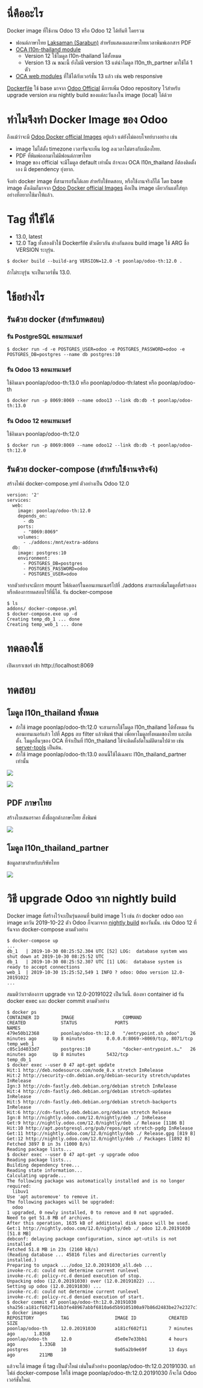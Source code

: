 # นี่คืออะไร
Docker image ที่ใช้งาน Odoo 13 หรือ Odoo 12 ได้ทันที โดยรวม
- ฟอนต์ภาษาไทย [Laksaman (Sarabun)](https://thep.blogspot.com/2014/07/laksaman-font.html) สำหรับแสดงผลภาษาไทยเวลาพิมพ์เอกสาร PDF
- [OCA l10n-thailand module](https://github.com/OCA/l10n-thailand)
  - Version 12 ใช้โมดูล l10n-thailand ได้ทั้งหมด 
  - Version 13 ณ ขณะนี้ ยังไม่มี version 13 แต่นำโมดูล l10n_th_partner มาใช้ได้ 1 ตัว
- [OCA web modules](https://github.com/OCA/web) ที่ใช้ได้กับเวอร์ชั่น 13 แล้ว เช่น web responsive

[Dockerfile](https://github.com/poonlap/odoo-th/blob/master/Dockerfile) ใช้ base มาจาก [Odoo Official](https://hub.docker.com/_/odoo) มีการเพิ่ม Odoo repository ไว้สำหรับ upgrade version ตาม nightly build ของแต่ละวันลงใน image (local) ได้ด้วย

# ทำไมจึงทำ Docker Image ของ Odoo
ถึงแม้ว่าจะมี  [Odoo Docker official Images](https://hub.docker.com/_/odoo) อยู่แล้ว แต่ยังไม่ตอบโจทย์บางอย่าง เช่น 
- image ไม่ได้ตั้ง timezone เวลารันจะเห็น log ลงเวลาไม่ตรงกับเมืองไทย. 
- PDF ที่พิมพ์ออกมาไม่มีฟอนต์ภาษาไทย
- Image ของ official จะมีโมดูล default เท่านั้น ถ้าจะลง OCA l10n_thailand ก็ต้องติดตั้งเอง มี dependency ยุ่งยาก. 

จึงทำ docker image ที่สามารถรันได้เลย สำหรับใช้ทดสอบ, หรือใช้งานจริงก็ได้ โดย base image ดั้งเดิมก็มาจาก   [Odoo Docker official Images](https://hub.docker.com/_/odoo)  คือเป็น image เดียวกันแต่ใส่ทุกอย่างที่อยากใช้มาให้แล้ว.

# Tag ที่ใช้ได้
- 13.0, latest
- 12.0
Tag ทั้งสองตัวใช้ Dockerfile ตัวเดียวกัน ต่างกันตอน build image ใช้ ARG ชื่อ VERSION ระบุรุ่น.
```
$ docker build --build-arg VERSION=12.0 -t poonlap/odoo-th:12.0 .
```
ถ้าไม่ระบุรุ่น จะเป็นเวอร์ชั่น 13.0.

# ใช้อย่างไร
## รันด้วย docker (สำหรับทดสอบ)
### รัน PostgreSQL คอนเทนเนอร์
```
$ docker run -d -e POSTGRES_USER=odoo -e POSTGRES_PASSWORD=odoo -e POSTGRES_DB=postgres --name db postgres:10
```
### รัน Odoo 13 คอนเทนเนอร์
ใช้อิมเมจ poonlap/odoo-th:13.0 หรือ poonlap/odoo-th:latest หรือ poonlap/odoo-th
```
$ docker run -p 8069:8069 --name odoo13 --link db:db -t poonlap/odoo-th:13.0
```
### รัน Odoo 12 คอนเทนเนอร์
ใช้อิมเมจ poonlap/odoo-th:12.0
```
$ docker run -p 8069:8069 --name odoo12 --link db:db -t poonlap/odoo-th:12.0
```

## รันด้วย docker-compose (สำหรับใช้งานจริงจัง)
สร้างไฟล์ docker-compose.yml ตัวอย่างเป็น Odoo 12.0
```
version: '2'
services:
  web:
    image: poonlap/odoo-th:12.0
    depends_on:
      - db
    ports:
      - "8069:8069"
    volumes:
      - ./addons:/mnt/extra-addons
  db:
    image: postgres:10
    environment:
      - POSTGRES_DB=postgres
      - POSTGRES_PASSWORD=odoo
      - POSTGRES_USER=odoo
```
จากตัวอย่างจะมีการ mount โฟล์เดอร์ในคอนเทนเนอร์ไปที่ ./addons สามารถเพิ่มโมดูลที่สร้างเองหรือต้องการทดสอบไว้ที่นี่ได้. 
รัน docker-compose 
```
$ ls
addons/ docker-compose.yml
$ docker-compose.exe up -d
Creating temp_db_1 ... done
Creating temp_web_1 ... done
```

# ทดลองใช้
เปิดเบราเซอร์ เข้า http://localhost:8069

# ทดสอบ 
## โมดูล l10n_thailand ทั้งหมด
- ถ้าใช้ image poonlap/odoo-th:12.0 จะสามารถใช้โมดูล l10n_thailand ได้ทั้งหมด รันคอนเทนเนอร์แล้ว ไปที่ Apps ลบ filter แล้วพิมพ์ thai เพื่อหาโมดูลทั้งหมดของไทย และติดตั้ง. โมดูลอื่นๆของ OCA ที่จำเป็นที่ l10n_thailand ใช้จะติดตั้งอัตโนมัติตามไปด้วย เช่น [server-tools](https://github.com/OCA/server-tools) เป็นต้น.
- ถ้าใช้ image poonlap/odoo-th:13.0 ตอนนี้ใช้ได้เฉพาะ l10n_thailand_partner เท่านั้น

![](https://raw.githubusercontent.com/poonlap/images/master/odoo12_l10nth.png)

![](https://raw.githubusercontent.com/poonlap/images/master/l10n_thailand.png)

## PDF ภาษาไทย
สร้างใบเสนอราคา ตั้งชื่อลูกค้าภาษาไทย สั่งพิมพ์ 

![](https://raw.githubusercontent.com/poonlap/images/master/testpdf.png)

## โมดูล l10n_thailand_partner
ข้อมูลสาขาสำหรับบริษัทไทย

![](https://raw.githubusercontent.com/poonlap/images/master/branch.png)

# วิธี upgrade Odoo จาก nightly build
Docker image ที่สร้างไว้จะเป็นรุ่นตอนที่ build image ไว้ เช่น ถ้า docker odoo ออก image มาวัน 2019-10-22 ตัว Odoo ก็จะมาจาก [nightly build](https://nightly.odoo.com/) ของวันนั้น. เช่น Odoo 12 ที่รันจาก docker-compose ตามตัวอย่าง

```
$ docker-compose up
...
db_1   | 2019-10-30 08:25:52.304 UTC [52] LOG:  database system was shut down at 2019-10-30 08:25:52 UTC
db_1   | 2019-10-30 08:25:52.307 UTC [1] LOG:  database system is ready to accept connections
web_1  | 2019-10-30 15:25:52,549 1 INFO ? odoo: Odoo version 12.0-20191022
...
```
สมมติว่าเราต้องการ upgrade จาก 12.0-20191022 เป็นวันนี้. ต้องหา container id รัน docker exec และ docker commit ตามตัวอย่าง
```
$ docker ps
CONTAINER ID        IMAGE                  COMMAND                  CREATED             STATUS              PORTS                              NAMES
479e50b12368        poonlap/odoo-th:12.0   "/entrypoint.sh odoo"    26 minutes ago      Up 8 minutes        0.0.0.0:8069->8069/tcp, 8071/tcp   temp_web_1
c05c1d4033d7        postgres:10            "docker-entrypoint.s…"   26 minutes ago      Up 8 minutes        5432/tcp                           temp_db_1
$ docker exec --user 0 47 apt-get update
Hit:1 http://deb.nodesource.com/node_8.x stretch InRelease
Hit:2 http://security-cdn.debian.org/debian-security stretch/updates InRelease
Ign:3 http://cdn-fastly.deb.debian.org/debian stretch InRelease
Hit:4 http://cdn-fastly.deb.debian.org/debian stretch-updates InRelease
Hit:5 http://cdn-fastly.deb.debian.org/debian stretch-backports InRelease
Hit:6 http://cdn-fastly.deb.debian.org/debian stretch Release
Ign:8 http://nightly.odoo.com/12.0/nightly/deb ./ InRelease
Get:9 http://nightly.odoo.com/12.0/nightly/deb ./ Release [1186 B]
Hit:10 http://apt.postgresql.org/pub/repos/apt stretch-pgdg InRelease
Get:11 http://nightly.odoo.com/12.0/nightly/deb ./ Release.gpg [819 B]
Get:12 http://nightly.odoo.com/12.0/nightly/deb ./ Packages [1892 B]
Fetched 3897 B in 3s (1000 B/s)
Reading package lists...
$ docker exec --user 0 47 apt-get -y upgrade odoo
Reading package lists...
Building dependency tree...
Reading state information...
Calculating upgrade...
The following package was automatically installed and is no longer required:
  libuv1
Use 'apt autoremove' to remove it.
The following packages will be upgraded:
  odoo
1 upgraded, 0 newly installed, 0 to remove and 0 not upgraded.
Need to get 51.8 MB of archives.
After this operation, 1635 kB of additional disk space will be used.
Get:1 http://nightly.odoo.com/12.0/nightly/deb ./ odoo 12.0.20191030 [51.8 MB]
debconf: delaying package configuration, since apt-utils is not installed
Fetched 51.8 MB in 23s (2160 kB/s)
(Reading database ... 45816 files and directories currently installed.)
Preparing to unpack .../odoo_12.0.20191030_all.deb ...
invoke-rc.d: could not determine current runlevel
invoke-rc.d: policy-rc.d denied execution of stop.
Unpacking odoo (12.0.20191030) over (12.0.20191022) ...
Setting up odoo (12.0.20191030) ...
invoke-rc.d: could not determine current runlevel
invoke-rc.d: policy-rc.d denied execution of start.
$ docker commit 47 poonlap/odoo-th:12.0.20191030
sha256:a181cf602f114b3fe48967abbf6810a6d5b9105100a97b86d2483be27e2327c1
$ docker images
REPOSITORY          TAG                 IMAGE ID            CREATED             SIZE
poonlap/odoo-th     12.0.20191030       a181cf602f11        7 minutes ago       1.83GB
poonlap/odoo-th     12.0                d5e0e7e33bb1        4 hours ago         1.33GB
postgres            10                  9a05a2b9e69f        13 days ago         211MB
```
แล้วจะได้ image ที่ tag เป็นตัวใหม่ เช่นในตัวอย่าง poonlap/odoo-th:12.0.20191030.
แก้ไฟล์ docker-compose ให้ใช้ image poonlap/odoo-th:12.0.20191030 ก็จะได้ Odoo เวอร์ชั่นใหม่.
